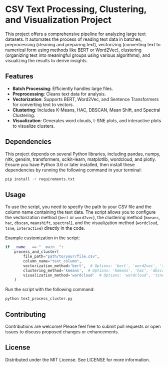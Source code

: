 # CSV Text Processing, Clustering, and Visualization Project

This project offers a comprehensive pipeline for analyzing large text datasets. It automates the process of reading text data in batches, preprocessing (cleaning and preparing text), vectorizing (converting text to numerical form using methods like BERT or Word2Vec), clustering (organizing text into meaningful groups using various algorithms), and visualizing the results to derive insights.

## Features
- **Batch Processing**: Efficiently handles large files.
- **Preprocessing**: Cleans text data for analysis.
- **Vectorization**: Supports BERT, Word2Vec, and Sentence Transformers for converting text to vectors.
- **Clustering**: Includes K-Means, HAC, DBSCAN, Mean Shift, and Spectral Clustering.
- **Visualization**: Generates word clouds, t-SNE plots, and interactive plots to visualize clusters.

## Dependencies

This project depends on several Python libraries, including pandas, numpy, nltk, gensim, transformers, scikit-learn, matplotlib, wordcloud, and plotly. Ensure you have Python 3.6 or later installed, then install these dependencies by running the following command in your terminal:

```bash
pip install -r requirements.txt
```

## Usage

To use the script, you need to specify the path to your CSV file and the column name containing the text data. The script allows you to configure the vectorization method (`bert` or `word2vec`), the clustering method (`kmeans`, `hac`, `dbscan`, `meanshift`, `spectral`), and the visualization method (`wordcloud`, `tsne`, `interactive`) directly in the code.

Example customization in the script:

```python
if __name__ == "__main__":
    process_and_cluster(
        file_path="path/to/your/file.csv",
        column_name="text_column",
        vectorization_method='bert',  # Options: 'bert', 'word2vec', 'sentence_transformers'
        clustering_method='kmeans',  # Options: 'kmeans', 'hac', 'dbscan', 'meanshift', 'spectral'
        visualization_method='wordcloud'  # Options: 'wordcloud', 'tsne', 'interactive'
    )
```

Run the script with the following command:

```bash
python text_process_cluster.py
```

## Contributing
Contributions are welcome! Please feel free to submit pull requests or open issues to discuss proposed changes or enhancements.

## License
Distributed under the MIT License. See LICENSE for more information.

